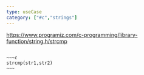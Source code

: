 ```yaml
---
type: useCase
category: ["#c","strings"]
---
```





https://www.programiz.com/c-programming/library-function/string.h/strcmp


```ad-example

~~~c
strcmp(str1,str2)
~~~
```

